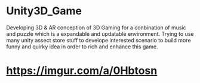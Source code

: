 # Unity3D_Game
Developing 3D & AR conception of 3D Gaming for a conbination of music and puzzle 
which is a expandable and updatable environment.
Trying to use many unity assect store stuff to develope interested scenario to build more funny and quirky idea
in order to rich and enhance this game.

# https://imgur.com/a/0Hbtosn
